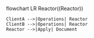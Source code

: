 flowchart LR
    Reactor((Reactor))

    ClientA -->|Operations| Reactor
    ClientB -->|Operations| Reactor
    Reactor -->|Apply| Document
    
